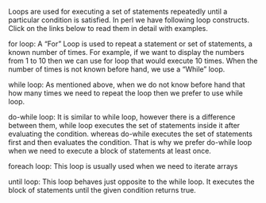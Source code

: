 Loops are used for executing a set of statements repeatedly until a particular condition is satisfied. In perl we have following loop constructs. Click on the links below to read them in detail with examples.

for loop: A “For” Loop is used to repeat a statement or set of statements, a known number of times. For example, if we want to display the numbers from 1 to 10 then we can use for loop that would execute 10 times. When the number of times is not known before hand, we use a “While” loop.

while loop: As mentioned above, when we do not know before hand that how many times we need to repeat the loop then we prefer to use while loop.

do-while loop: It is similar to while loop, however there is a difference between them, while loop executes the set of statements inside it after evaluating the condition. whereas do-while executes the set of statements first and then evaluates the condition. That is why we prefer do-while loop when we need to execute a block of statements at least once.

foreach loop: This loop is usually used when we need to iterate arrays

until loop: This loop behaves just opposite to the while loop. It executes the block of statements until the given condition returns true.

